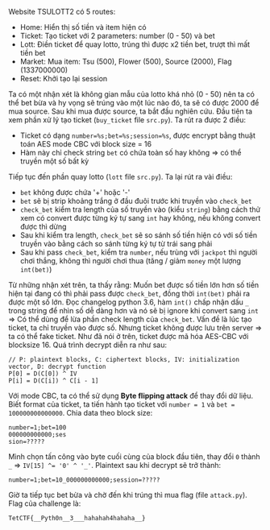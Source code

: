 Website TSULOTT2 có 5 routes:

- Home: Hiển thị số tiền và item hiện có
- Ticket: Tạo ticket với 2 parameters: number (0 - 50) và bet
- Lott: Điền ticket để quay lotto, trúng thì được x2 tiền bet, trượt thì mất tiền bet
- Market: Mua item: Tsu (500), Flower (500), Source (2000), Flag (1337000000)
- Reset: Khởi tạo lại session

Ta có một nhận xét là không gian mẫu của lotto khá nhỏ (0 - 50) nên ta có thể bet bừa và hy vọng sẽ trúng vào một lúc nào đó, ta sẽ có được 2000 để mua source.
Sau khi mua được source, ta bắt đầu nghiên cứu. Đầu tiên ta xem phần xử lý tạo ticket (`buy_ticket` file `src.py`). Ta rút ra được 2 điều:

- Ticket có dạng `number=%s;bet=%s;session=%s`, được encrypt bằng thuật toán AES mode CBC với block size = 16
- Hàm này chỉ check string `bet` có chứa toàn số hay không => có thể truyền một số bất kỳ

Tiếp tục đến phần quay lotto (`lott` file `src.py`). Ta lại rút ra vài điều:

- `bet` không được chứa '+' hoặc '-'
- `bet` sẽ bị strip khoảng trắng ở đầu đuôi trước khi truyền vào `check_bet`
- `check_bet` kiểm tra length của số truyền vào (kiểu `string`) bằng cách thử xem có convert được từng ký tự sang `int` hay không, nếu không convert được thì dừng
- Sau khi kiểm tra length, `check_bet` sẽ so sánh số tiền hiện có với số tiền truyền vào bằng cách so sánh từng ký tự từ trái sang phải
- Sau khi pass `check_bet`, kiểm tra `number`, nếu trùng với `jackpot` thì người chơi thắng, không thì người chơi thua (tăng / giảm `money` một lượng `int(bet)`)

Từ những nhận xét trên, ta thấy rằng: Muốn bet được số tiền lớn hơn số tiền hiện tại đang có thì phải pass được `check_bet`, đồng thời `int(bet)` phải ra được một số lớn.
Đọc changelog python 3.6, hàm `int()` chấp nhận dấu `_` trong string để nhìn số dễ dàng hơn và nó sẽ bị ignore khi convert sang `int` => Có thể dùng để lừa phần check length của `check_bet`.
Vấn đề là lúc tạo ticket, ta chỉ truyền vào được số. Nhưng ticket không được lưu trên server => ta có thể fake ticket.
Như đã nói ở trên, ticket được mã hóa AES-CBC với blocksize 16. Quá trình decrypt diễn ra như sau:

```
// P: plaintext blocks, C: ciphertext blocks, IV: initialization vector, D: decrypt function
P[0] = D(C[0]) ^ IV
P[i] = D(C[i]) ^ C[i - 1]
```

Với mode CBC, ta có thể sử dụng **Byte flipping attack** để thay đổi dữ liệu. Biết format của ticket, ta tiến hành tạo ticket với `number = 1` và `bet = 100000000000000`. Chia data theo block size:

```
number=1;bet=100
000000000000;ses
sion=?????
```

Mình chọn tấn công vào byte cuối cùng của block đầu tiên, thay đổi `0` thành `_` => `IV[15] ^= '0' ^ '_'`. Plaintext sau khi decrypt sẽ trở thành:

```
number=1;bet=10_000000000000;session=?????
```

Giờ ta tiếp tục bet bừa và chờ đến khi trúng thì mua flag (file `attack.py`). Flag của challenge là:

```
TetCTF{__Pyth0n__3___hahahah4hahaha__}
```
